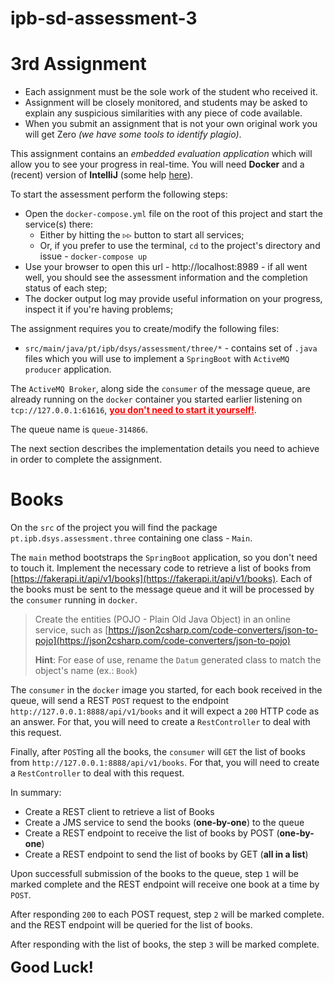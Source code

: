 # ipb-sd-assessment-3
# 3rd Assignment


* Each assignment must be the sole work of the student who received it.
* Assignment will be closely monitored, and students may be asked to explain any suspicious similarities with any piece of code available.
* When you submit an assignment that is not your own original work you will get Zero _(we have some tools to identify plagio)_.


This assignment contains an _embedded evaluation application_ which will allow you to see your progress in real-time. You will need **Docker**
and a (recent) version of **IntelliJ** (some help [here](https://gitlab.estig.ipb.pt/dsys/ds-classes/-/wikis/first-steps)).

To start the assessment perform the following steps:

* Open the `docker-compose.yml` file on the root of this project and start the service(s)
  there:
    * Either by hitting the <span>&triangleright;&triangleright;</span> button to start all services;
    * Or, if you prefer to use the terminal, `cd` to the project's directory and issue - `docker-compose up`
* Use your browser to open this url - http://localhost:8989 - if all went well, you should see the assessment information
  and the completion status of each step;
* The docker output log may provide useful information on your progress, inspect it if you're having problems;


The assignment requires you to create/modify the following files:

* `src/main/java/pt/ipb/dsys/assessment/three/*` - contains set of `.java` files which you will use to implement a `SpringBoot` with `ActiveMQ producer` application.

The `ActiveMQ Broker`, along side the `consumer` of the message queue, are already running on the `docker` container you started earlier listening on
`tcp://127.0.0.1:61616`, **<u style="color: red">you don't need to start it yourself!</u>**.

The queue name is `queue-314866`.

The next section describes the implementation details you need to achieve in order to complete the assignment.

# Books

On the `src` of the project you will find the package `pt.ipb.dsys.assessment.three` containing one class -
`Main`.

The `main` method bootstraps the `SpringBoot` application, so you don't need to touch it. Implement the necessary code to retrieve a list of books from [https://fakerapi.it/api/v1/books](https://fakerapi.it/api/v1/books). Each of the books must be sent to the message queue and it will be processed by the `consumer` running in `docker`.

>
> Create the entities (POJO - Plain Old Java Object) in an online service, such as [https://json2csharp.com/code-converters/json-to-pojo](https://json2csharp.com/code-converters/json-to-pojo)
> 
> **Hint**: For ease of use, rename the `Datum` generated class to match the object's name (ex.: `Book`)   

The `consumer` in the `docker` image you started, for each book received in the queue, will send a REST `POST` request to the endpoint `http://127.0.0.1:8888/api/v1/books` and it will expect a `200` HTTP code as an answer. For that, you will need to create a `RestController` to deal with this request.

Finally, after `POST`ing all the books, the `consumer` will `GET` the list of books from `http://127.0.0.1:8888/api/v1/books`. For that, you will need to create a `RestController` to deal with this request.

In summary:

* Create a REST client to retrieve a list of Books
* Create a JMS service to send the books (**one-by-one**) to the queue
* Create a REST endpoint to receive the list of books by POST (**one-by-one**)
* Create a REST endpoint to send the list of books by GET (**all in a list**)

Upon successfull submission of the books to the queue, step `1` will be marked complete and the REST endpoint will receive one book at a time by `POST`.

After responding `200` to each POST request, step `2` will be marked complete. and the REST endpoint will be queried for the list of books.

After responding with the list of books, the step `3` will be marked complete.

<font size="5">**Good Luck!**</font>
